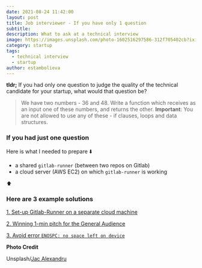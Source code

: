 ```yaml
---
date: 2021-08-24 11:42:00
layout: post
title: Job interviewer - If you have only 1 question
subtitle: 
description: What to ask at a technical interview
image: https://images.unsplash.com/photo-1602516297586-312f705402cb?ixid=MnwxMjA3fDB8MHxwaG90by1wYWdlfHx8fGVufDB8fHx8&ixlib=rb-1.2.1&auto=format&fit=crop&w=967&q=80
category: startup
tags:
  - technical interview
  - startup
author: estambolieva
---
```


**tldr;** If you had only one question to judge the quality of the technical candidate for your startup, what would that question be?

> We have two numbers - 36 and 48. Write a function which receives as an input one of these numbers, and returns the other. **Important**: You are not allowed to use any of these - if clauses, loops and data structures. 

### If you had just one question


Here is what I needed to prepare ⬇️

- a shared `gitlab-runner` (between two repos on Gitlab)
- a cloud server (AWS EC2) on which `gitlab-runner` is working

⬆️


### Here are 3 example solutions

[1. Set-up Gitlab-Runner on a separate cloud machine](#gitlab-runner-cloud)

[2. Winning 1-min pitch for the General Audience](#gitlab-config)

[3. Avoid error `ENOSPC: no space left on device`](#enospc-error)



**Photo Credit**

Unsplash/[Jac Alexandru](https://unsplash.com/@rolls0ut)
